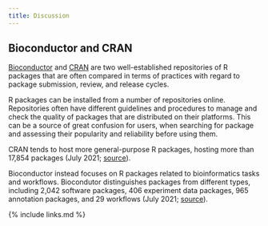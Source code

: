 ```yaml
---
title: Discussion
---
```


## Bioconductor and CRAN

[Bioconductor][bioc-website] and [CRAN][cran-website] are two well-established repositories of R packages that are often compared in terms of practices with regard to package submission, review, and release cycles.

R packages can be installed from a number of repositories online.
Repositories often have different guidelines and procedures to manage and check the quality of packages that are distributed on their platforms.
This can be a source of great confusion for users, when searching for package and assessing their popularity and reliability before using them.

CRAN tends to host more general-purpose R packages, hosting more than 17,854 packages (July 2021; [source][cran-packages]).

Bioconductor instead focuses on R packages related to bioinformatics tasks and workflows.
Biocondutor distinguishes packages from different types, including 2,042 software packages, 406 experiment data packages, 965 annotation packages, and 29 workflows (July 2021; [source][bioc-packages]).

[bioc-website]: https://bioconductor.org
[cran-website]: https://cran.r-project.org
[cran-packages]: https://cran.r-project.org/web/packages/index.html
[bioc-packages]: https://bioconductor.org/news/bioc_3_13_release/

{% include links.md %}
